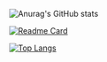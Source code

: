 ![Anurag's GitHub stats](https://github-readme-stats.vercel.app/api?username=BekzodDevv&show_icons=true&theme=chartreuse-dark)



[![Readme Card](https://github-readme-stats.vercel.app/api/pin/?username=BekzodDevv&repo=github-readme-stats&theme=chartreuse-dark)](https://github.com/anuraghazra/github-readme-stats)

[![Top Langs](https://github-readme-stats.vercel.app/api/top-langs/?username=BekzodDevv&layout=compact&theme=chartreuse-dark)](https://github.com/anuraghazra/github-readme-stats)





